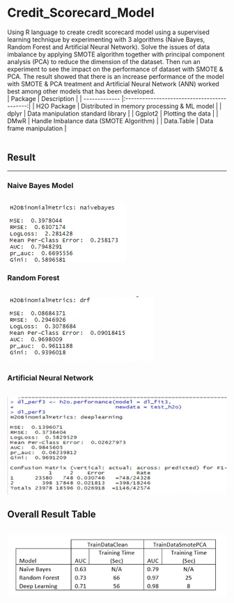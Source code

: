 # Credit_Scorecard_Model
Using R language to create credit scorecard model using a supervised learning technique by experimenting with 3 algorithms (Naive Bayes, Random Forest and Artificial Neural Network). Solve the issues of data imbalance by applying SMOTE algorithm together with principal component analysis (PCA) to reduce the dimension of the dataset. Then run an experiment to see the impact on the performance of dataset with SMOTE & PCA. The result showed that there is an increase performance of the model with SMOTE & PCA treatment and Artificial Neural Network (ANN) worked best among other models that has been developed.
<br>
| Package       | Description                                 |
| ------------- |:-------------------------------------------:|
| H2O Package   | Distributed in memory processing & ML model |
| dplyr         | Data manipulation standard library          |
| Ggplot2       | Plotting the data                           |
| DMwR          | Handle Imbalance data (SMOTE Algorithm)     |
| Data.Table    | Data frame manipulation                     |         
</br>

## Result
---------
### Naive Bayes Model
<br>![result](image/NB.png)</br>
### Random Forest
<br>![result](image/RF.png)</br>
### Artificial Neural Network
<br>![result](image/ANN.png)</br>
## Overall Result Table
<br>![result](image/table1.png)</br>
